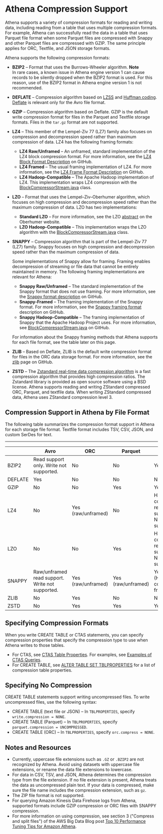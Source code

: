 # Athena Compression Support<a name="compression-formats"></a>

Athena supports a variety of compression formats for reading and writing data, including reading from a table that uses multiple compression formats\. For example, Athena can successfully read the data in a table that uses Parquet file format when some Parquet files are compressed with Snappy and other Parquet files are compressed with GZIP\. The same principle applies for ORC, Textfile, and JSON storage formats\.

Athena supports the following compression formats:
+ **BZIP2** – Format that uses the Burrows\-Wheeler algorithm\.
**Note**  
In rare cases, a known issue in Athena engine version 1 can cause records to be silently dropped when the BZIP2 format is used\. For this reason, use of the BZIP2 format in Athena engine version 1 is not recommended\.
+ **DEFLATE** – Compression algorithm based on [LZSS](https://en.wikipedia.org/wiki/Lempel%E2%80%93Ziv%E2%80%93Storer%E2%80%93Szymanski) and [Huffman coding](https://en.wikipedia.org/wiki/Huffman_coding)\. [Deflate](https://en.wikipedia.org/wiki/Deflate) is relevant only for the Avro file format\.
+ **GZIP** – Compression algorithm based on Deflate\. GZIP is the default write compression format for files in the Parquet and Textfile storage formats\. Files in the `tar.gz` format are not supported\.
+ **LZ4** – This member of the Lempel\-Ziv 77 \(LZ7\) family also focuses on compression and decompression speed rather than maximum compression of data\. LZ4 has the following framing formats:
  + **LZ4 Raw/Unframed** – An unframed, standard implementation of the LZ4 block compression format\. For more information, see the [LZ4 Block Format Description](https://github.com/lz4/lz4/blob/dev/doc/lz4_Block_format.md) on GitHub\.
  + **LZ4 Framed** – The usual framing implementation of LZ4\. For more information, see the [LZ4 Frame Format Description](https://github.com/lz4/lz4/blob/dev/doc/lz4_Frame_format.md) on GitHub\.
  + **LZ4 Hadoop\-Compatible** – The Apache Hadoop implementation of LZ4\. This implementation wraps LZ4 compression with the [BlockCompressorStream\.java](https://github.com/apache/hadoop/blob/f67237cbe7bc48a1b9088e990800b37529f1db2a/hadoop-common-project/hadoop-common/src/main/java/org/apache/hadoop/io/compress/BlockCompressorStream.java) class\.
+ **LZO** – Format that uses the Lempel–Ziv–Oberhumer algorithm, which focuses on high compression and decompression speed rather than the maximum compression of data\. LZO has two implementations:
  + **Standard LZO** – For more information, see the LZO [abstract](http://www.oberhumer.com/opensource/lzo/#abstract) on the Oberhumer website\.
  + **LZO Hadoop\-Compatible** – This implementation wraps the LZO algorithm with the [BlockCompressorStream\.java](https://github.com/apache/hadoop/blob/f67237cbe7bc48a1b9088e990800b37529f1db2a/hadoop-common-project/hadoop-common/src/main/java/org/apache/hadoop/io/compress/BlockCompressorStream.java) class\.
+ **SNAPPY** – Compression algorithm that is part of the Lempel\-Ziv 77 \(LZ7\) family\. Snappy focuses on high compression and decompression speed rather than the maximum compression of data\.

  Some implementations of Snappy allow for framing\. Framing enables decompression of streaming or file data that cannot be entirely maintained in memory\. The following framing implementations are relevant for Athena:
  + **Snappy Raw/Unframed** – The standard implementation of the Snappy format that does not use framing\. For more information, see the [Snappy format description](https://github.com/google/snappy/blob/master/format_description.txt) on GitHub\.
  + **Snappy\-Framed** – The framing implementation of the Snappy format\. For more information, see the [Snappy framing format](https://github.com/google/snappy/blob/master/framing_format.txt) description on GitHub\.
  + **Snappy Hadoop\-Compatible** – The framing implementation of Snappy that the Apache Hadoop Project uses\. For more information, see [BlockCompressorStream\.java](https://github.com/apache/hadoop/blob/f67237cbe7bc48a1b9088e990800b37529f1db2a/hadoop-common-project/hadoop-common/src/main/java/org/apache/hadoop/io/compress/BlockCompressorStream.java) on GitHub\.

  For information about the Snappy framing methods that Athena supports for each file format, see the table later on this page\.
+ **ZLIB** – Based on Deflate, ZLIB is the default write compression format for files in the ORC data storage format\. For more information, see the [zlib](https://github.com/madler/zlib) page on GitHub\.
+  **ZSTD** – The [Zstandard real\-time data compression algorithm](http://facebook.github.io/zstd/) is a fast compression algorithm that provides high compression ratios\. The Zstandard library is provided as open source software using a BSD license\. Athena supports reading and writing ZStandard compressed ORC, Parquet, and textfile data\. When writing ZStandard compressed data, Athena uses ZStandard compression level 3\. 

## Compression Support in Athena by File Format<a name="compression-support-by-file-format"></a>

The following table summarizes the compression format support in Athena for each storage file format\. Textfile format includes TSV, CSV, JSON, and custom SerDes for text\.


****  

|  | Avro | ORC | Parquet | Textfile | 
| --- | --- | --- | --- | --- | 
| BZIP2 | Read support only\. Write not supported\. | No | No | Yes | 
| DEFLATE | Yes | No | No | No | 
| GZIP | No | No | Yes | Yes | 
| LZ4 | No | Yes \(raw/unframed\) | No | Hadoop\-compatible read support\. No write support\. | 
| LZO | No | No | Yes | Hadoop\-compatible read support\. No write support \. | 
| SNAPPY | Raw/unframed read support\. Write not supported\. | Yes \(raw/unframed\) | Yes \(raw/unframed\) | Yes \(Hadoop\-compatible framing\) | 
| ZLIB | No | Yes | No | No | 
| ZSTD | No | Yes | Yes | Yes | 

## Specifying Compression Formats<a name="compression-support-specifying-compression-formats"></a>

When you write CREATE TABLE or CTAS statements, you can specify compression properties that specify the compression type to use when Athena writes to those tables\.
+ For CTAS, see [CTAS Table Properties](create-table-as.md#ctas-table-properties)\. For examples, see [Examples of CTAS Queries](ctas-examples.md)\.
+ For CREATE TABLE, see [ALTER TABLE SET TBLPROPERTIES](alter-table-set-tblproperties.md) for a list of compression table properties\.

## Specifying No Compression<a name="compression-support-specifying-no-compression"></a>

CREATE TABLE statements support writing uncompressed files\. To write uncompressed files, use the following syntax: 
+ CREATE TABLE \(text file or JSON\) – In `TBLPROPERTIES`, specify `write.compression = NONE`\.
+ CREATE TABLE \(Parquet\) – In `TBLPROPERTIES`, specify `parquet.compression = UNCOMPRESSED`\.
+ CREATE TABLE \(ORC\) – In `TBLPROPERTIES`, specify `orc.compress = NONE`\.

## Notes and Resources<a name="compression-support-notes-and-resources"></a>
+ Currently, uppercase file extensions such as `.GZ` or `.BZIP2` are not recognized by Athena\. Avoid using datasets with uppercase file extensions, or rename the data file extensions to lowercase\.
+ For data in CSV, TSV, and JSON, Athena determines the compression type from the file extension\. If no file extension is present, Athena treats the data as uncompressed plain text\. If your data is compressed, make sure the file name includes the compression extension, such as `gz`\.
+ The ZIP file format is not supported\.
+ For querying Amazon Kinesis Data Firehose logs from Athena, supported formats include GZIP compression or ORC files with SNAPPY compression\.
+ For more information on using compression, see section 3 \("Compress and split files"\) of the AWS Big Data Blog post [Top 10 Performance Tuning Tips for Amazon Athena](http://aws.amazon.com/blogs/big-data/top-10-performance-tuning-tips-for-amazon-athena/)\.